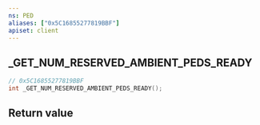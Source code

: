 ```yaml
---
ns: PED
aliases: ["0x5C16855277819BBF"]
apiset: client
---
```

## _GET_NUM_RESERVED_AMBIENT_PEDS_READY

```c
// 0x5C16855277819BBF
int _GET_NUM_RESERVED_AMBIENT_PEDS_READY();
```



## Return value

